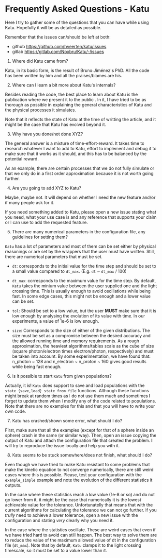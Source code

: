 # Frequently Asked Questions - Katu

Here I try to gather some of the questions that you can have while using Katu.
Hopefully it will be as detailed as possible.

Remember that the issues can/should be left at both:
 - github https://github.com/hveerten/katu/issues
 - gitlab https://gitlab.com/Noxbru/Katu/-/issues


1. Where did Katu came from?

Katu, in its basic form, is the result of Bruno Jiménez's PhD. All the code has
been written by him and all the praises/blames are his.


2. Where can I learn a bit more about Katu's internals?

Besides reading the code, the best place to learn about Katu is the publication
where we present it to the public <fill with link to it at some point>. In it,
I have tried to be as thorough as possible in explaining the general 
characteristics of Katu and the physical processes it simulates.

Note that it reflects the state of Katu at the time of writting the article,
and it might be the case that Katu has evolved beyond it.


3. Why have you done/not done XYZ?

The general answer is a mixture of time-effort-reward. It takes time to
research whatever I want to add to Katu, effort to implement and debug it to
make sure that it works as it should, and this has to be balanced by the
potential reward.

As an example, there are certain processes that we do not fully simulate or that
we only do in a first order approximation because it is not worth going
further.


4. Are you going to add XYZ to Katu?

Maybe, maybe not. It will depend on whether I need the new feature and/or if
many people ask for it.

If you need something added to Katu, please open a new issue stating what
you need, what your use case is and any reference that supports your claim
or I can use to add the requested feature.


5. There are many numerical parameters in the configuration file, any
    guidelines for setting them?

`Katu` has a lot of parameters and most of them can be set either by physical
reasonings or are set by the wrappers that the user must have written. Still,
there are numerical parameters that must be set.

- `dt`: corresponds to the initial value for the time step and should be set to
    a small value compared to `dt_max`. (E.g. `dt` ~ `dt_max` / 100)
- `dt_max`: corresponds to the maximum value for the time step. By default,
    `Katu` takes the minium value between the user supplied one and the
    light crossing time. This is usually enough to avoid oscillations while
    being fast. In some edge cases, this might not be enough and a lower value
    can be set.

- `tol`: Should be set to a low value, but the user **MUST** make sure that it is
    low enough by analysing the evolution of its value with time.
    In our experiments, a value of 1e-6 is low enough.


- `size`: Corresponds to the size of either of the given distributions. The
    size must be set as a compromise between the desired accuracy and the
    allowed running time and memory requirements.
    As a rough approximation, the heaviest algorithms/tables scale as the
    cube of size (square photon/electron times electron/photon, respectively)
    and must be taken into account.
    By some experimentation, we have found that: n\_photon ~ 128 and
    n\_electron ~ n\_proton ~ 160 gives good results while being fast enough.


6. Is it possible to start `Katu` from given populations?

Actually, it is! `Katu` does support to save and load populations with the
`state_{save,load}_state_from_file` functions. Although these functions might
break at random times as I do not use them much and sometimes I forget to
update them when I modify any of the code related to populations. Note
that there are no examples for this and that you will have to write your
own code.



7. Katu has crashed/shown some error, what should I do?

First, make sure that all the examples (except for that of a sphere inside
an sphere) crash in the same (or similar way). Then, open an issue copying
the output of Katu and attach the configuration file that created the problem.
I will try to reproduce the issue locally and help you with it.


8. Katu seems to be stuck somewhere/does not finish, what should I do?

Even though we have tried to make Katu resistant to some problems that make
the kinetic equation to not converge numerically, there are still weird cases
where this is possible. Please, test your configuration with the
`example_simple` example and note the evolution of the different statistics
it outputs.

In the case where these statistics reach a low value (1e-8 or so) and do not go
lower from it, it might be the case that numerically it is the lowest
achievable value for the tolerance. Unfortunatelly that means that with the
current algorithms for calculating the tolerance we can not go further. If you
*trully* need to achieve a lower tolerance, open a new issue with the
configuration and stating *very* clearly why you need it.

In the case where the statistics oscillate. These are weird cases that even
if we have tried hard to avoid can still happen. The best way to solve them
are to reduce the value of the maximum allowed value of dt in the configuration
file (`dt_max`). Note that by default, `Katu` clamps it to the light crossing
timescale, so it must be set to a value lower than it.
